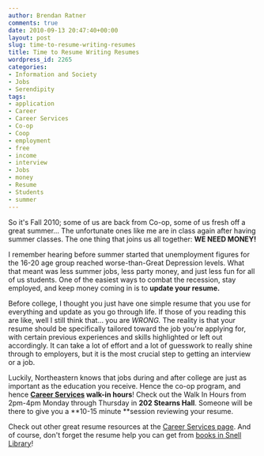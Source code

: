 ```yaml
---
author: Brendan Ratner
comments: true
date: 2010-09-13 20:47:40+00:00
layout: post
slug: time-to-resume-writing-resumes
title: Time to Resume Writing Resumes
wordpress_id: 2265
categories:
- Information and Society
- Jobs
- Serendipity
tags:
- application
- Career
- Career Services
- Co-op
- Coop
- employment
- free
- income
- interview
- Jobs
- money
- Resume
- Students
- summer
---
```


So it's Fall 2010; some of us are back from Co-op, some of us fresh off a great summer... The unfortunate ones like me are in class again after having summer classes. The one thing that joins us all together: **WE NEED MONEY!**

I remember hearing before summer started that unemployment figures for the 16-20 age group reached worse-than-Great Depression levels. What that meant was less summer jobs, less party money, and just less fun for all of us students. One of the easiest ways to combat the recession, stay employed, and keep money coming in is to **update your resume.**

Before college, I thought you just have one simple resume that you use for everything and update as you go through life. If those of you reading this are like, well I still think that... you are _WRONG._ The reality is that your resume should be specifically tailored toward the job you're applying for, with certain previous experiences and skills highlighted or left out accordingly. It can take a lot of effort and a lot of guesswork to really shine through to employers, but it is the most crucial step to getting an interview or a job.

Luckily, Northeastern knows that jobs during and after college are just as important as the education you receive. Hence the co-op program, and hence **[Career Services](http://careerservices.neu.edu/home.php) walk-in hours**! Check out the Walk In Hours from 2pm-4pm Monday through Thursday in **202 Stearns Hall**. Someone will be there to give you a **10-15 minute **session reviewing your resume.

Check out other great resume resources at the [Career Services page](http://careerservices.neu.edu/resumes.php). And of course, don't forget the resume help you can get from [books in Snell Library](http://nucat.lib.neu.edu/search/X?SEARCH=resumes&searchscope=13&submit=Search)!
